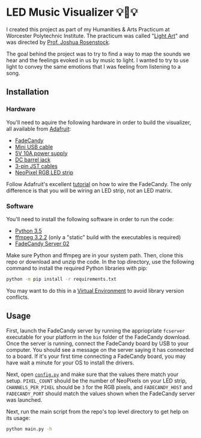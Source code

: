 # LED Music Visualizer :bulb::musical_note::bulb:

I created this project as part of my Humanities & Arts Practicum at Worcester Polytechnic Institute. The practicum was called "[Light Art](http://www.joshuarosenstock.com/teaching/lightart-c17/)" and was directed by [Prof. Joshua Rosenstock](http://www.joshuarosenstock.com/).

The goal behind the project was to try to find a way to map the sounds we hear and the feelings evoked in us by music to light. I wanted to try to use light to convey the same emotions that I was feeling from listening to a song.

## Installation

### Hardware

You'll need to aquire the following hardware in order to build the visualizer, all available from [Adafruit](https://www.adafruit.com/):

* [FadeCandy](https://www.adafruit.com/product/1689)
* [Mini USB cable](https://www.adafruit.com/products/260)
* [5V 10A power supply](https://www.adafruit.com/product/658)
* [DC barrel jack](https://www.adafruit.com/product/373)
* [3-pin JST cables](https://www.adafruit.com/products/1663)
* [NeoPixel RGB LED strip](https://www.adafruit.com/products/1138)

Follow Adafruit's excellent [tutorial](https://learn.adafruit.com/led-art-with-fadecandy?view=all#wiring-your-leds) on how to wire the FadeCandy. The only difference is that you will be wiring an LED strip, not an LED matrix.

### Software

You'll need to install the following software in order to run the code:

* [Python 3.5](https://www.python.org/downloads/)
* [ffmpeg 3.2.2](https://ffmpeg.org/download.html) (only a "static" build with the executables is required)
* [FadeCandy Server 02](https://github.com/scanlime/fadecandy/releases/tag/package-02)

Make sure Python and ffmpeg are in your system path. Then, clone this repo or download and unzip the code. In the top directory, use the following command to install the required Python libraries with pip:

```bash
python -m pip install -r requirements.txt
```

You may want to do this in a [Virtual Environment](http://docs.python-guide.org/en/latest/dev/virtualenvs/) to avoid library version conflicts.

## Usage

First, launch the FadeCandy server by running the appriopriate `fcserver` executable for your platform in the `bin` folder of the FadeCandy download. Once the server is running, connect the FadeCandy board by USB to your computer. You should see a message on the server saying it has connected to a board. If it's your first time connecting a FadeCandy board, you may have wait a minute for your OS to install the drivers.

Next, open [`config.py`](config.py) and make sure that the values there match your setup. `PIXEL_COUNT` should be the number of NeoPixels on your LED strip, `CHANNELS_PER_PIXEL` should be `3` for the RGB pixels, and `FADECANDY_HOST` and `FADECANDY_PORT` should match the values shown when the FadeCandy server was launched.

Next, run the main script from the repo's top level directory to get help on its usage:

```bash
python main.py -h
```
